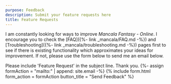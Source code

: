 ```yaml
---
purpose: Feedback
description: Submit your feature requests here
title: Feature Requests
---
```

I am constantly looking for ways to improve *Mancala Fantasy - Online*. I encourage you to check the [FAQ]({%- link _mancala/FAQ.md -%}) and [Troubleshooting]({%- link _mancala/troubleshooting.md -%}) pages first to see if there is existing functionality which approximates your ideas for improvement. If not, please use the form below to send me an email below.

Please include 'Feature Request' in the subject line. Thank you.
{%- assign formAction = "mailto:" | append: site.email -%}
{% include form.html form_action = formAction button_title = "Send Feedback" %}
